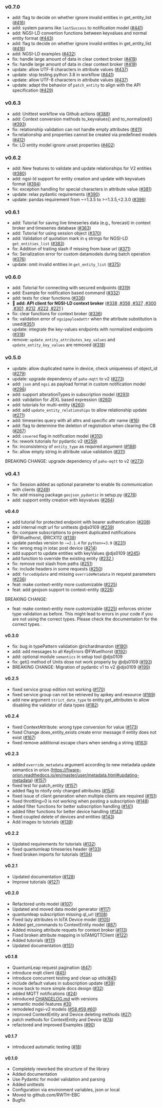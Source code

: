 ### v0.7.0
- add: flag to decide on whether ignore invalid entities in get_entity_list ([#416](https://github.com/RWTH-EBC/FiLiP/pull/416))
- add: system params like ``lastSuccess`` to notification model ([#441](https://github.com/RWTH-EBC/FiLiP/pull/441))
- add: NGSI-LD convertion functions between keyvalues and normal entity format ([#443](https://github.com/RWTH-EBC/FiLiP/pull/443))
- add: flag to decide on whether ignore invalid entities in get_entity_list ([#416](https://github.com/RWTH-EBC/FiLiP/pull/416))
- add: NGSI-LD examples ([#432](https://github.com/RWTH-EBC/FiLiP/pull/432))
- fix: handle large amount of data in clear context broker ([#419](https://github.com/RWTH-EBC/FiLiP/pull/419))
- fix: handle large amount of data in clear context broker ([#419](https://github.com/RWTH-EBC/FiLiP/pull/419))
- update: allow UTF-8 characters in attribute values ([#437](https://github.com/RWTH-EBC/FiLiP/pull/437))
- update: stop testing python 3.8 in workflow ([#441](https://github.com/RWTH-EBC/FiLiP/pull/441))
- update: allow UTF-8 characters in attribute values ([#437](https://github.com/RWTH-EBC/FiLiP/pull/437))
- update: adapt the behavior of `patch_entity` to align with the API specification ([#429](https://github.com/RWTH-EBC/FiLiP/pull/429))

### v0.6.3
- add: Unittest workflow via Github actions ([#388](https://github.com/RWTH-EBC/FiLiP/pull/388))
- add: Context conversion methods to_keyvalues() and to_normalized() ([#393](https://github.com/RWTH-EBC/FiLiP/pull/393))
- fix: relationship validation can not handle empty attributes ([#411](https://github.com/RWTH-EBC/FiLiP/pull/411))
- fix:relationship and properties cannot be created via predefined models ([#412](https://github.com/RWTH-EBC/FiLiP/pull/412))
- fix: LD entity model ignore unset properties ([#402](https://github.com/RWTH-EBC/FiLiP/pull/402))

### v0.6.2
- add: New features to validate and update relationships for V2 entities ([#380](https://github.com/RWTH-EBC/FiLiP/pull/380))
- add: ngsi-ld support for entity creation and update with keyvalues format ([#394](https://github.com/RWTH-EBC/FiLiP/pull/394))
- fix: exception handling for special characters in attribute value  ([#381](https://github.com/RWTH-EBC/FiLiP/pull/381))
- update: relax pydantic requirements ([#390](https://github.com/RWTH-EBC/FiLiP/pull/390))
- update: pandas requirement from ~=1.3.5 to >=1.3.5,<2.3.0 ([#396](https://github.com/RWTH-EBC/FiLiP/pull/396))

### v0.6.1
- add: Tutorial for saving live timeseries data (e.g., forecast) in context broker and timeseries database ([#363](https://github.com/RWTH-EBC/FiLiP/pull/363))
- add: Tutorial for using session object ([#370](https://github.com/RWTH-EBC/FiLiP/pull/370))
- add: Validation of quotation mark in ``q`` strings for NGSI-LD ``get_entities_list`` ([#383](https://github.com/RWTH-EBC/FiLiP/pull/383/files))
- fix: Addition of trailing slash if missing from base url ([#371](https://github.com/RWTH-EBC/FiLiP/pull/371))
- fix: Serialization error for custom datamodels during batch operation ([#376](https://github.com/RWTH-EBC/FiLiP/pull/376))
- update: omit invalid entities in `get_entity_list` ([#375](https://github.com/RWTH-EBC/FiLiP/pull/375))

### v0.6.0
- add: Tutorial for connecting with secured endpoints ([#319](https://github.com/RWTH-EBC/FiLiP/pull/319))
- add: Example for notification based command ([#332](https://github.com/RWTH-EBC/FiLiP/pull/332))
- add: tests for clear functions ([#336](https://github.com/RWTH-EBC/FiLiP/pull/336))
- 🚀 **add: API client for NGSI-LD context broker** ([#338](https://github.com/RWTH-EBC/FiLiP/pull/338)
,[#356](https://github.com/RWTH-EBC/FiLiP/pull/356)
,[#327](https://github.com/RWTH-EBC/FiLiP/pull/327)
,[#300](https://github.com/RWTH-EBC/FiLiP/pull/300)
,[#301](https://github.com/RWTH-EBC/FiLiP/pull/301)
,[#212](https://github.com/RWTH-EBC/FiLiP/pull/212)
,[#222](https://github.com/RWTH-EBC/FiLiP/pull/222)
,[#221](https://github.com/RWTH-EBC/FiLiP/pull/221)
  )
- fix: clear functions for context broker ([#336](https://github.com/RWTH-EBC/FiLiP/pull/336))
- fix: validation error of ``ngsipayloadattr`` when the attribute substitution is used([#351](https://github.com/RWTH-EBC/FiLiP/pull/351))
- update: integrate the key-values endpoints with normalized endpoints ([#318](https://github.com/RWTH-EBC/FiLiP/pull/318))
- remove: ``update_entity_attributes_key_values`` and ``update_entity_key_values`` are removed ([#318](https://github.com/RWTH-EBC/FiLiP/pull/318))


### v0.5.0
- update: allow duplicated name in device, check uniqueness of object_id ([#279](https://github.com/RWTH-EBC/FiLiP/pull/279))
- update: upgrade dependency of `paho-mqtt` to v2 ([#273](https://github.com/RWTH-EBC/FiLiP/pull/273/))
- add: `json` and `ngsi` as payload format in custom notification model ([#296](https://github.com/RWTH-EBC/FiLiP/pull/296))
- add: support alterationTypes in subscription model ([#293](https://github.com/RWTH-EBC/FiLiP/pull/293))
- add: validation for JEXL based expression ([#260](https://github.com/RWTH-EBC/FiLiP/pull/260))
- add: tutorials for multi-entity ([#260](https://github.com/RWTH-EBC/FiLiP/pull/260))
- add: add ``update_entity_relationships`` to allow relationship update ([#271](https://github.com/RWTH-EBC/FiLiP/pull/271))
- add: timeseries query with all attrs and specific attr name ([#16](https://github.com/RWTH-EBC/FiLiP/pull/16))
- add: flag to determine the deletion of registration when clearing the CB ([#267](https://github.com/RWTH-EBC/FiLiP/pull/267))
- add: ``covered`` flag in notification model ([#310](https://github.com/RWTH-EBC/FiLiP/pull/310))
- fix: rework tutorials for pydantic v2 ([#259](https://github.com/RWTH-EBC/FiLiP/pull/259))
- fix: inconsistency of `entity_type` as required argument ([#188](https://github.com/RWTH-EBC/FiLiP/pull/188))
- fix: allow empty string in attribute value validation ([#311](https://github.com/RWTH-EBC/FiLiP/pull/311))

BREAKING CHANGE: upgrade dependency of `paho-mqtt` to v2 ([#273](https://github.com/RWTH-EBC/FiLiP/pull/273/))

### v0.4.1
- fix: Session added as optional parameter to enable tls communication with clients ([#249](https://github.com/RWTH-EBC/FiLiP/pull/249))
- fix: add missing package ``geojson_pydantic`` in setup.py ([#276](https://github.com/RWTH-EBC/FiLiP/pull/276))
- add: support entity creation with keyvalues ([#264](https://github.com/RWTH-EBC/FiLiP/pull/264))

#### v0.4.0
- add tutorial for protected endpoint with bearer authentication ([#208](https://github.com/RWTH-EBC/FiLiP/issues/208))
- add internal mqtt url for unittests @djs0109 ([#239](https://github.com/RWTH-EBC/FiLiP/pull/239))
- fix: compare subscriptions to prevent duplicated notifications @FWuellhorst, @RCX112 ([#138](https://github.com/RWTH-EBC/FiLiP/pull/138))
- update pandas version to `~=2.1.4` for `python>=3.9` ([#231](https://github.com/RWTH-EBC/FiLiP/pull/231))
- fix: wrong msg in iotac post device ([#214](https://github.com/RWTH-EBC/FiLiP/pull/214))
- add support to update entities with keyValues @djs0109 ([#245](https://github.com/RWTH-EBC/FiLiP/pull/245))
- add function to override the existing entity ([#232 ](https://github.com/RWTH-EBC/FiLiP/pull/232 ))
- fix: remove root slash from paths ([#251](https://github.com/RWTH-EBC/FiLiP/issues/251))
- fix: include headers in some requests ([#250](https://github.com/RWTH-EBC/FiLiP/issues/250))
- add: `forcedUpdate` and missing `overrideMetadata` in request parameters ([#236](https://github.com/RWTH-EBC/FiLiP/pull/236))
- feat: make context-entity more customizable ([#225](https://github.com/RWTH-EBC/FiLiP/issues/225))
- feat: add geojson support to context-entity ([#226](https://github.com/RWTH-EBC/FiLiP/issues/226))

BREAKING CHANGE:
- feat: make context-entity more customizable ([#225](https://github.com/RWTH-EBC/FiLiP/issues/225)) enforces stricter type validation as before. This might lead to errors in your code if you are not using the correct types. Please check the documentation for the correct types.

#### v0.3.0
- fix: bug in typePattern validation @richardmarston ([#180](https://github.com/RWTH-EBC/FiLiP/pull/180))
- add: add messages to all KeyErrors @FWuellhorst ([#192](https://github.com/RWTH-EBC/FiLiP/pull/192))
- add: optional module `semantics` in setup tool @djs0109
- fix: get() method of Units dose not work properly by @djs0109 ([#193](https://github.com/RWTH-EBC/FiLiP/pull/193))
- BREAKING CHANGE: Migration of pydantic v1 to v2 @djs0109 ([#199](https://github.com/RWTH-EBC/FiLiP/issues/199))

#### v0.2.5
- fixed service group edition not working ([#170](https://github.com/RWTH-EBC/FiLiP/issues/170))
- fixed service group can not be retrieved by apikey and resource ([#169](https://github.com/RWTH-EBC/FiLiP/issues/169))
- add new argument `strict_data_type` to entity.get_attributes to allow disabling the validator of data types ([#182](https://github.com/RWTH-EBC/FiLiP/issues/182))

#### v0.2.4
- fixed ContextAttribute: wrong type conversion for value ([#173](https://github.com/RWTH-EBC/FiLiP/issues/173))
- fixed Change does_entity_exists create error message if entity does not exist ([#167](https://github.com/RWTH-EBC/FiLiP/issues/167))
- fixed remove additional escape chars when sending a string ([#163](https://github.com/RWTH-EBC/FiLiP/issues/163))

#### v0.2.3
- added `override_metadata` argument according to new metadata update semantics in orion (https://fiware-orion.readthedocs.io/en/master/user/metadata.html#updating-metadata) ([#157](https://github.com/RWTH-EBC/FiLiP/issues/157))
- fixed test for patch_entity ([#157](https://github.com/RWTH-EBC/FiLiP/issues/157))
- added flag to ntoify only changed attributes ([#154](https://github.com/RWTH-EBC/FiLiP/issues/154))
- fixed issue of client generation when multiple clients are required ([#151](https://github.com/RWTH-EBC/FiLiP/issues/151))
- fixed throttling=0 is not working when posting a subscription ([#148](https://github.com/RWTH-EBC/FiLiP/issues/148))
- added filter functions for better subscription handling ([#141](https://github.com/RWTH-EBC/FiLiP/issues/141))
- added filter functions for better device handling ([#143](https://github.com/RWTH-EBC/FiLiP/issues/143))
- fixed coupled delete of devices and entities ([#143](https://github.com/RWTH-EBC/FiLiP/issues/143))
- Add images to tutorials ([#139](https://github.com/RWTH-EBC/FiLiP/issues/139))

#### v0.2.2
- Updated requirements for tutorials ([#132](https://github.com/RWTH-EBC/FiLiP/issues/132))
- fixed quantumleap timeseries header ([#133](https://github.com/RWTH-EBC/FiLiP/issues/133))
- fixed broken imports for tutorials ([#134](https://github.com/RWTH-EBC/FiLiP/issues/134))

#### v0.2.1
- Updated documentation ([#128](https://github.com/RWTH-EBC/FiLiP/issues/128))
- Improve tutorials ([#127](https://github.com/RWTH-EBC/FiLiP/issues/127))

#### v0.2.0
- Refactored units model ([#107](https://github.com/RWTH-EBC/FiLiP/issues/107))
- Updated and moved data model generator ([#117](https://github.com/RWTH-EBC/FiLiP/issues/117))
- quantumleap subscription missing ql_url ([#108](https://github.com/RWTH-EBC/FiLiP/issues/108))
- Fixed lazy attributes in IoTA Device model ([#105](https://github.com/RWTH-EBC/FiLiP/issues/105))
- Added get_commands to ContextEntity model ([#87](https://github.com/RWTH-EBC/FiLiP/issues/87))
- Added missing attribute requets for context broker ([#113](https://github.com/RWTH-EBC/FiLiP/issues/113))
- Fixed broken attribute mapping in IoTAMQTTClient ([#122](https://github.com/RWTH-EBC/FiLiP/issues/122))
- Added tutorials ([#111](https://github.com/RWTH-EBC/FiLiP/issues/111))
- Updated documentation ([#151](https://github.com/RWTH-EBC/FiLiP/issues/51))

#### v0.1.8
- QuantumLeap request pagination ([#47](https://github.com/RWTH-EBC/FiLiP/issues/47))
- introduce mqtt client ([#45](https://github.com/RWTH-EBC/FiLiP/issues/45))
- introduce concurrent testing and clean up utils([#41](https://github.com/RWTH-EBC/FiLiP/issues/41))
- include default values in subscription update ([#39](https://github.com/RWTH-EBC/FiLiP/issues/39))
- move back to more simple docs design ([#32](https://github.com/RWTH-EBC/FiLiP/issues/32))
- added MQTT notifications ([#24](https://github.com/RWTH-EBC/FiLiP/issues/24))
- introduced [CHANGELOG.md](https://github.com/RWTH-EBC/FiLiP/blob/development/CHANGELOG.md) with versions
- semantic model features [#30](https://github.com/RWTH-EBC/FiLiP/issues/30)
- remodeled ngsi-v2 models ([#58,#59,#60](https://github.com/RWTH-EBC/FiLiP/issues/60))
- improved ContextEntity and Device deleting methods ([#27](https://github.com/RWTH-EBC/FiLiP/issues/28))
- patch methods for ContextEntity and Device ([#74](https://github.com/RWTH-EBC/FiLiP/issues/74))
- refactored and improved Examples ([#90](https://github.com/RWTH-EBC/FiLiP/issues/90))

#### v0.1.7
- introduced automatic testing
([#18](https://github.com/RWTH-EBC/FiLiP/issues/18))

#### v0.1.0
- Completely reworked the structure of the library
- Added documentation  
- Use Pydantic for model validation and parsing
- Added unittests
- Configuration via environment variables, json or local
- Moved to github.com/RWTH-EBC
- Bugfix
